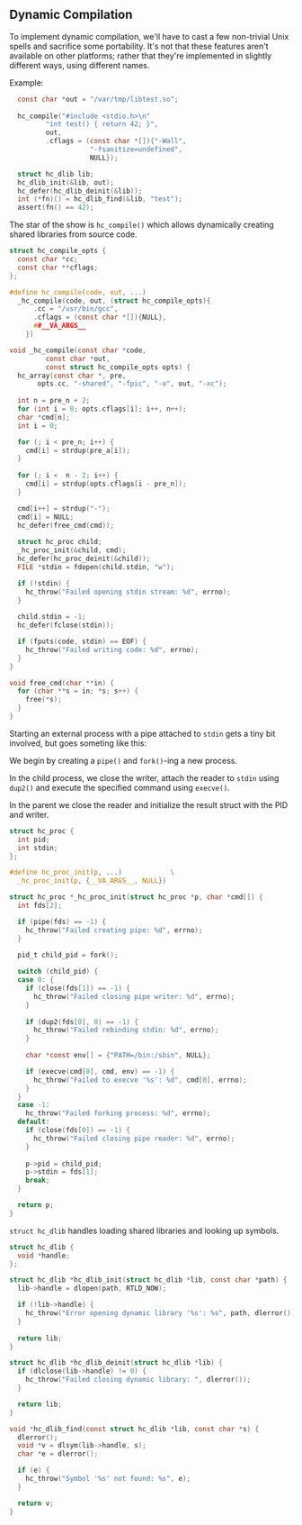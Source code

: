 ## Dynamic Compilation
To implement dynamic compilation, we'll have to cast a few non-trivial Unix spells and sacrifice some portability. It's not that these features aren't available on other platforms; rather that they're implemented in slightly different ways, using different names.

Example:
```C
  const char *out = "/var/tmp/libtest.so";
  
  hc_compile("#include <stdio.h>\n"
	     "int test() { return 42; }",
	     out,
	     .cflags = (const char *[]){"-Wall",
					"-fsanitize=undefined",
					NULL});

  struct hc_dlib lib;
  hc_dlib_init(&lib, out);
  hc_defer(hc_dlib_deinit(&lib));
  int (*fn)() = hc_dlib_find(&lib, "test");
  assert(fn() == 42);
```

The star of the show is `hc_compile()` which allows dynamically creating shared libraries from source code.

```C
struct hc_compile_opts {
  const char *cc;
  const char **cflags;
};

#define hc_compile(code, out, ...)				
  _hc_compile(code, out, (struct hc_compile_opts){		
      .cc = "/usr/bin/gcc",					
      .cflags = (const char *[]){NULL},				
      ##__VA_ARGS__						
    })

void _hc_compile(const char *code,
		 const char *out,
		 const struct hc_compile_opts opts) {
  hc_array(const char *, pre, 
	   opts.cc, "-shared", "-fpic", "-o", out, "-xc");
  
  int n = pre_n + 2;
  for (int i = 0; opts.cflags[i]; i++, n++);  
  char *cmd[n];
  int i = 0;

  for (; i < pre_n; i++) {
    cmd[i] = strdup(pre_a[i]);
  }
  
  for (; i <  n - 2; i++) {
    cmd[i] = strdup(opts.cflags[i - pre_n]);
  }

  cmd[i++] = strdup("-");
  cmd[i] = NULL;
  hc_defer(free_cmd(cmd));
  
  struct hc_proc child;
  _hc_proc_init(&child, cmd);
  hc_defer(hc_proc_deinit(&child));
  FILE *stdin = fdopen(child.stdin, "w");

  if (!stdin) {
    hc_throw("Failed opening stdin stream: %d", errno);
  }
  
  child.stdin = -1;
  hc_defer(fclose(stdin));

  if (fputs(code, stdin) == EOF) {
    hc_throw("Failed writing code: %d", errno);
  }
}

void free_cmd(char **in) {
  for (char **s = in; *s; s++) {
    free(*s);
  }
}
```

Starting an external process with a pipe attached to `stdin` gets a tiny bit involved, but goes someting like this:

We begin by creating a `pipe()` and `fork()`-ing a new process.

In the child process, we close the writer, attach the reader to `stdin` using `dup2()` and execute the specified command using `execve()`.

In the parent we close the reader and initialize the result struct with the PID and writer. 

```C
struct hc_proc {
  int pid;
  int stdin;
};

#define hc_proc_init(p, ...)			\
  _hc_proc_init(p, {__VA_ARGS__, NULL})

struct hc_proc *_hc_proc_init(struct hc_proc *p, char *cmd[]) {
  int fds[2];

  if (pipe(fds) == -1) {
    hc_throw("Failed creating pipe: %d", errno);
  }
  
  pid_t child_pid = fork();

  switch (child_pid) {
  case 0: {
    if (close(fds[1]) == -1) {
      hc_throw("Failed closing pipe writer: %d", errno);
    }
    
    if (dup2(fds[0], 0) == -1) {
      hc_throw("Failed rebinding stdin: %d", errno);
    }
    
    char *const env[] = {"PATH=/bin:/sbin", NULL};

    if (execve(cmd[0], cmd, env) == -1) {
      hc_throw("Failed to execve '%s': %d", cmd[0], errno);
    }
  }
  case -1:
    hc_throw("Failed forking process: %d", errno);
  default:
    if (close(fds[0]) == -1) {
      hc_throw("Failed closing pipe reader: %d", errno);
    }
    
    p->pid = child_pid;
    p->stdin = fds[1];
    break;
  }

  return p;
}
```

`struct hc_dlib` handles loading shared libraries and looking up symbols.

```C
struct hc_dlib {
  void *handle;
};

struct hc_dlib *hc_dlib_init(struct hc_dlib *lib, const char *path) {
  lib->handle = dlopen(path, RTLD_NOW);

  if (!lib->handle) {
    hc_throw("Error opening dynamic library '%s': %s", path, dlerror());
  }
  
  return lib;
}

struct hc_dlib *hc_dlib_deinit(struct hc_dlib *lib) {
  if (dlclose(lib->handle) != 0) {
    hc_throw("Failed closing dynamic library: ", dlerror());
  }

  return lib;
}

void *hc_dlib_find(const struct hc_dlib *lib, const char *s) {
  dlerror();
  void *v = dlsym(lib->handle, s);
  char *e = dlerror();

  if (e) {
    hc_throw("Symbol '%s' not found: %s", e);
  }

  return v;
}
```